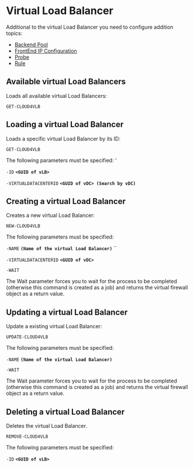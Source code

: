 # Virtual Load Balancer

Additional to the virtual Load Balancer you need to configure addition topics:

* [Backend Pool](https://hiagdata.gitbook.io/cloud4-powershell5/~/edit/drafts/-LFnTWLh2fJJgXLDv_LW/manual/virtual-load-balancer)
* [FrontEnd IP Configuration](https://hiagdata.gitbook.io/cloud4-powershell5/~/edit/drafts/-LFnTWLh2fJJgXLDv_LW/manual/virtual-load-balancer)
* [Probe](https://hiagdata.gitbook.io/cloud4-powershell5/~/edit/drafts/-LFnTWLh2fJJgXLDv_LW/manual/virtual-load-balancer)
* [Rule](https://hiagdata.gitbook.io/cloud4-powershell5/~/edit/drafts/-LFnTWLh2fJJgXLDv_LW/manual/virtual-load-balancer)

## Available virtual Load Balancers

Loads all available virtual Load Balancers: 

`GET-CLOUD4VLB`

## Loading a virtual Load Balancer

Loads a specific virtual Load Balancer by its ID: 

`GET-CLOUD4VLB`

The following parameters must be specified: '

`-ID` **`<GUID of vLB>`**

`-VIRTUALDATACENTERID` **`<GUID of vDC> (Search by vDC)`** 

## Creating a virtual Load Balancer

Creates a new virtual Load Balancer: 

`NEW-CLOUD4VLB`

The following parameters must be specified: 

`-NAME` **`(Name of the virtual Load Balancer)`** ``

`-VIRTUALDATACENTERID` **`<GUID of vDC>`**

`-WAIT`

The Wait parameter forces you to wait for the process to be completed \(otherwise this command is created as a job\) and returns the virtual firewall object as a return value.

## Updating a virtual Load Balancer

Update a existing virtual Load Balancer: 

`UPDATE-CLOUD4VLB`

The following parameters must be specified: 

`-NAME` **`(Name of the virtual Load Balancer)`** 

`-WAIT`

The Wait parameter forces you to wait for the process to be completed \(otherwise this command is created as a job\) and returns the virtual firewall object as a return value.

## Deleting a virtual Load Balancer

Deletes the virtual Load Balancer. 

`REMOVE-CLOUD4VLB`

The following parameters must be specified: 

`-ID` **`<GUID of vLB>`**





